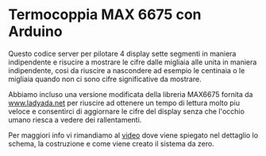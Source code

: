 # Termocoppia MAX 6675 con Arduino

Questo codice server per pilotare 4 display sette segmenti in maniera indipendente
e risucire a mostrare le cifre dalle migliaia alle unita in maniera indipendente,
cosi da riuscire a nascondere ad esempio le centinaia o le migliaia quando non ci
sono cifre significative da mostrare.

Abbiamo incluso una versione modificata della libreria MAX6675 fornita da
www.ladyada.net per riuscire ad ottenere un tempo di lettura molto piu veloce e
consentirci di aggiornare le cifre del display senza che l'occhio umano riesca
a vedere dei rallentamenti.

Per maggiori info vi rimandiamo al [video](https://www.youtube.com/watch?v=f0Dx_aFPzb8) dove viene spiegato nel dettaglio lo 
schema, la costruzione e come viene creato il sistema da zero.

